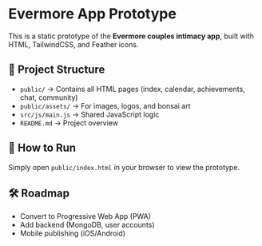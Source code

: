 # Evermore App Prototype

This is a static prototype of the **Evermore couples intimacy app**, built with HTML, TailwindCSS, and Feather icons.

## 📂 Project Structure
- `public/` → Contains all HTML pages (index, calendar, achievements, chat, community)
- `public/assets/` → For images, logos, and bonsai art
- `src/js/main.js` → Shared JavaScript logic
- `README.md` → Project overview

## 🚀 How to Run
Simply open `public/index.html` in your browser to view the prototype.

## 🛠️ Roadmap
- Convert to Progressive Web App (PWA)
- Add backend (MongoDB, user accounts)
- Mobile publishing (iOS/Android)
